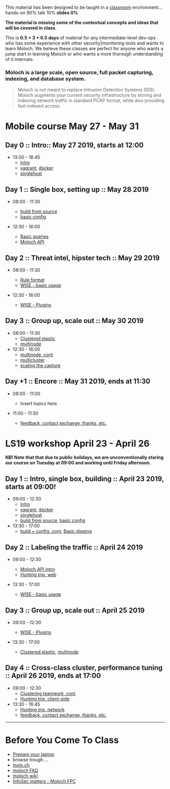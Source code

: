 
This material has been designed to be taught in a [classroom](https://ccdcoe.org/training/cyber-defence-monitoring-course-suite-module-3-apr-2019/) environment... hands-on 90% talk 10% **slides 0%**

**The material is missing some of the contextual concepts and ideas that will be covered in class.**

This is **0.5 + 3 + 0.5 days** of material for any intermediate-level dev-ops who has some experience with other security|monitoring tools and wants to learn Moloch. We believe these classes are perfect for anyone who wants a jump start in learning Moloch or who wants a more thorough understanding of it internals.

### Moloch is a large scale, open source, full packet capturing, indexing, and database system.
> Moloch is not meant to replace Intrusion Detection Systems (IDS). Moloch augments your current security infrastructure by storing and indexing network traffic in standard PCAP format, while also providing fast indexed access.

# Mobile course May 27 - May 31

## Day 0 :: Intro:: May 27 2019, starts at 12:00

  * 13:00 - 16:45
    * [Intro](/common/day_intro.md)
    * [vagrant](/common/vagrant/), [docker](/common/docker)
    * [singlehost](/Moloch/singlehost/)

## Day 1 :: Single box, setting up :: May 28 2019

 * 08:00 - 11:30 
    * [build from source](/Moloch/setup/#Build)
    * [basic config](/Moloch/setup/#Config)

 * 12:30 - 16:00 
    * [Basic queries](/Moloch/queries/#using-the-viewer)
    * [Moloch API](/Moloch/queries/#api)

## Day 2 :: Threat intel, hipster tech :: May 29 2019

 * 08:00 - 11:30 
    * [Rule format](https://github.com/aol/moloch/wiki/RulesFormat)
    * [WISE - basic usage](/Moloch/wise#using-simple-plugins)

 * 12:30 - 16:00 
    * [WISE - Plugins](/Moloch/wise#writing-a-wise-plugin)

## Day 3 :: Group up, scale out :: May 30 2019

 * 08:00 - 11:30 
    * [Clustered elastic](/Moloch/clustering#clustered-elasticsearch)
    * [multinode](/Moloch/clustering#moloch-workers)
 * 12:30 - 16:00 
    * [multinode, cont](/Moloch/clustering#tasks)
    * [multicluster](/Moloch/clustering#tasks-1)
    * [scaling the capture](/Moloch/tuning)

## Day +1 :: Encore :: May 31 2019, ends at 11:30

 * 08:00 - 11:00
   * Insert topics here

 * 11:00 - 11:30
   * [feedback, contact exchange, thanks, etc.](/common/Closing.md)


# LS19 workshop April 23 - April 26

**NB! Note that that due to public holidays, we are unconventionally staring our course on Tuesday at 09:00 and working until Friday afternoon.**

## Day 1 :: Intro, single box, building :: April 23 2019, starts at 09:00!

 * 09:00 - 12:30 
    * [Intro](/common/day_intro.md)
    * [vagrant](/common/vagrant/), [docker](/common/docker)
    * [singlehost](/Moloch/singlehost/)
    * [build from source](/Moloch/setup/#Build), [basic config](/Moloch/setup/#Config)
 * 13:30 - 17:00 
    * [build + config, cont](/Moloch/setup), [Basic digging](/Moloch/queries/#using-the-viewer)

## Day 2 :: Labeling the traffic :: April 24 2019

  * 09:00 - 12:30
    * [Moloch API intro](/Moloch/queries/#api)
    * [Hunting trip, web](/Moloch/queries/#hunting-trip)

  * 13:30 - 17:00 
    * [WISE - basic usage](/Moloch/wise#using-simple-plugins)

## Day 3 :: Group up, scale out :: April 25 2019

  * 09:00 - 12:30 
    * [WISE - Plugins](/Moloch/wise#writing-a-wise-plugin)

  * 13:30 - 17:00 
    * [Clustered elastic](/Moloch/clustering#clustered-elasticsearch), [multinode](/Moloch/clustering#moloch-workers)

## Day 4 :: Cross-class cluster, performance tuning :: April 26 2019, **ends at 17:00**
  
  * 09:00 - 12:30 
    * [Clustering teamwork, cont](/Moloch/clustering)
    * [Hunting trip, client-side](/Moloch/queries/#hunting-trip)
  * 13:30 - 16:45 
    * [Hunting trip, network](/Moloch/queries/#hunting-trip)
    * [feedback, contact exchange, thanks, etc.](/common/Closing.md)

----

# Before You Come To Class

  * [Prepare your laptop](/Moloch/prepare-laptop.md)
  * browse trough ...
  * [molo.ch](http://molo.ch/)
  * [moloch FAQ](https://github.com/aol/moloch/wiki/FAQ)
  * [moloch wiki](https://github.com/aol/moloch/wiki)
  * [InfoSec matters - Moloch FPC](http://blog.infosecmatters.net/2017/05/moloch-fpc.html)
